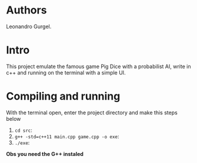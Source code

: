 
# Authors

Leonandro Gurgel.

# Intro

This project emulate the famous game Pig Dice with a probabilist AI, write in c++ and running on the terminal with
a simple UI.



# Compiling and running 

With the terminal open, enter the project directory and make this steps below

1. `cd src`: 
2. `g++ -std=c++11 main.cpp game.cpp -o exe`: 
3. `./exe`: 

**Obs you need the G++ instaled**





